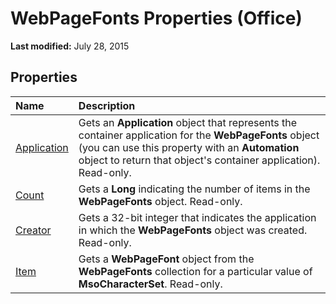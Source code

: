 
# WebPageFonts Properties (Office)

 **Last modified:** July 28, 2015


## Properties



|**Name**|**Description**|
|:-----|:-----|
| [Application](2ba24e75-bfe1-59fb-8de4-75a96911388f.md)|Gets an  **Application** object that represents the container application for the **WebPageFonts** object (you can use this property with an **Automation** object to return that object's container application). Read-only.|
| [Count](68a66e13-d560-ed11-93d2-e6e0d5e74d2e.md)|Gets a  **Long** indicating the number of items in the **WebPageFonts** object. Read-only.|
| [Creator](3d21d127-a563-0faf-ae26-b971d1257f2b.md)|Gets a 32-bit integer that indicates the application in which the  **WebPageFonts** object was created. Read-only.|
| [Item](2f7f1286-749e-3598-8091-16c896bc4842.md)|Gets a  **WebPageFont** object from the **WebPageFonts** collection for a particular value of **MsoCharacterSet**. Read-only.|
